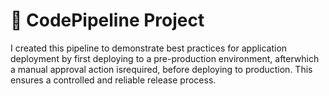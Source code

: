 # 🚀 CodePipeline Project 
I created this pipeline to demonstrate best practices for application deployment by first deploying to a pre-production environment, afterwhich a manual approval action isrequired, before deploying to production. This ensures a controlled and reliable release process.

